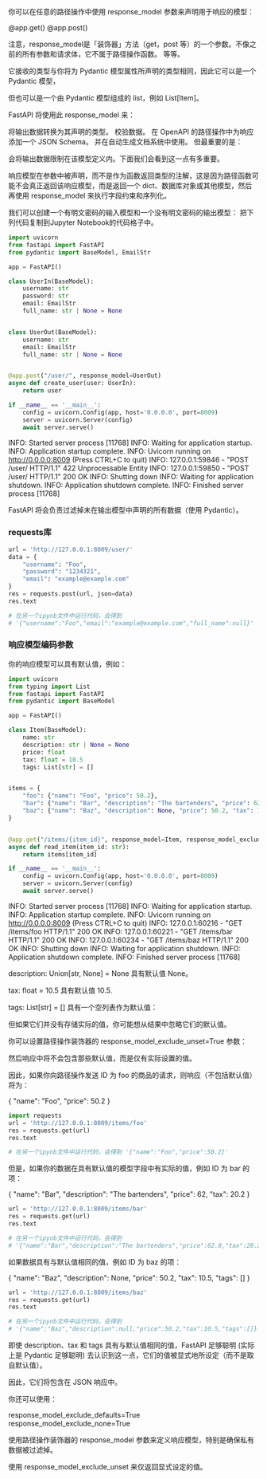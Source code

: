 你可以在任意的路径操作中使用 response_model 参数来声明用于响应的模型：

@app.get()
@app.post()

注意，response_model是「装饰器」方法（get，post 等）的一个参数。不像之前的所有参数和请求体，它不属于路径操作函数。
等等。

它接收的类型与你将为 Pydantic 模型属性所声明的类型相同，因此它可以是一个 Pydantic 模型，

但也可以是一个由 Pydantic 模型组成的 list，例如 List[Item]。

FastAPI 将使用此 response_model 来：

将输出数据转换为其声明的类型。
校验数据。
在 OpenAPI 的路径操作中为响应添加一个 JSON Schema。
并在自动生成文档系统中使用。
但最重要的是：

会将输出数据限制在该模型定义内。下面我们会看到这一点有多重要。

响应模型在参数中被声明，而不是作为函数返回类型的注解，这是因为路径函数可能不会真正返回该响应模型，而是返回一个 dict、数据库对象或其他模型，然后再使用 response_model 来执行字段约束和序列化。

我们可以创建一个有明文密码的输入模型和一个没有明文密码的输出模型：
把下列代码复制到Jupyter Notebook的代码格子中。
```python
import uvicorn
from fastapi import FastAPI
from pydantic import BaseModel, EmailStr

app = FastAPI()

class UserIn(BaseModel):
    username: str
    password: str
    email: EmailStr
    full_name: str | None = None


class UserOut(BaseModel):
    username: str
    email: EmailStr
    full_name: str | None = None


@app.post("/user/", response_model=UserOut)
async def create_user(user: UserIn):
    return user

if __name__ == '__main__':
    config = uvicorn.Config(app, host='0.0.0.0', port=8009)
    server = uvicorn.Server(config)
    await server.serve()
```

INFO:     Started server process [11768]
INFO:     Waiting for application startup.
INFO:     Application startup complete.
INFO:     Uvicorn running on http://0.0.0.0:8009 (Press CTRL+C to quit)
INFO:     127.0.0.1:59846 - "POST /user/ HTTP/1.1" 422 Unprocessable Entity
INFO:     127.0.0.1:59850 - "POST /user/ HTTP/1.1" 200 OK
INFO:     Shutting down
INFO:     Waiting for application shutdown.
INFO:     Application shutdown complete.
INFO:     Finished server process [11768]

FastAPI 将会负责过滤掉未在输出模型中声明的所有数据（使用 Pydantic）。

### requests库

```python
url = 'http://127.0.0.1:8009/user/' 
data = {
    "username": "Foo",
    "password": "1234321",
    "email": "example@example.com"
}
res = requests.post(url, json=data) 
res.text

# 在另一个ipynb文件中运行代码，会得到 
# '{"username":"Foo","email":"example@example.com","full_name":null}'
```

### 响应模型编码参数
你的响应模型可以具有默认值，例如：

```python
import uvicorn
from typing import List
from fastapi import FastAPI
from pydantic import BaseModel

app = FastAPI()

class Item(BaseModel):
    name: str
    description: str | None = None
    price: float
    tax: float = 10.5
    tags: List[str] = []


items = {
    "foo": {"name": "Foo", "price": 50.2},
    "bar": {"name": "Bar", "description": "The bartenders", "price": 62, "tax": 20.2},
    "baz": {"name": "Baz", "description": None, "price": 50.2, "tax": 10.5, "tags": []},
}


@app.get("/items/{item_id}", response_model=Item, response_model_exclude_unset=True)
async def read_item(item_id: str):
    return items[item_id]

if __name__ == '__main__':
    config = uvicorn.Config(app, host='0.0.0.0', port=8009)
    server = uvicorn.Server(config)
    await server.serve()
```

INFO:     Started server process [11768]
INFO:     Waiting for application startup.
INFO:     Application startup complete.
INFO:     Uvicorn running on http://0.0.0.0:8009 (Press CTRL+C to quit)
INFO:     127.0.0.1:60216 - "GET /items/foo HTTP/1.1" 200 OK
INFO:     127.0.0.1:60221 - "GET /items/bar HTTP/1.1" 200 OK
INFO:     127.0.0.1:60234 - "GET /items/baz HTTP/1.1" 200 OK
INFO:     Shutting down
INFO:     Waiting for application shutdown.
INFO:     Application shutdown complete.
INFO:     Finished server process [11768]

description: Union[str, None] = None 具有默认值 None。

tax: float = 10.5 具有默认值 10.5.

tags: List[str] = [] 具有一个空列表作为默认值：

但如果它们并没有存储实际的值，你可能想从结果中忽略它们的默认值。

你可以设置路径操作装饰器的 response_model_exclude_unset=True 参数：

然后响应中将不会包含那些默认值，而是仅有实际设置的值。

因此，如果你向路径操作发送 ID 为 foo 的商品的请求，则响应（不包括默认值）将为：

{
    "name": "Foo",
    "price": 50.2
}

```python
import requests
url = 'http://127.0.0.1:8009/items/foo' 
res = requests.get(url) 
res.text

# 在另一个ipynb文件中运行代码，会得到 '{"name":"Foo","price":50.2}'
```

但是，如果你的数据在具有默认值的模型字段中有实际的值，例如 ID 为 bar 的项：

{
    "name": "Bar",
    "description": "The bartenders",
    "price": 62,
    "tax": 20.2
}

```python
url = 'http://127.0.0.1:8009/items/bar' 
res = requests.get(url) 
res.text

# 在另一个ipynb文件中运行代码，会得到
# '{"name":"Bar","description":"The bartenders","price":62.0,"tax":20.2}'
```

如果数据具有与默认值相同的值，例如 ID 为 baz 的项：

{
    "name": "Baz",
    "description": None,
    "price": 50.2,
    "tax": 10.5,
    "tags": []
}

```python
url = 'http://127.0.0.1:8009/items/baz' 
res = requests.get(url) 
res.text

# 在另一个ipynb文件中运行代码，会得到
# '{"name":"Baz","description":null,"price":50.2,"tax":10.5,"tags":[]}'
```

即使 description、tax 和 tags 具有与默认值相同的值，FastAPI 足够聪明 (实际上是 Pydantic 足够聪明) 去认识到这一点，它们的值被显式地所设定（而不是取自默认值）。

因此，它们将包含在 JSON 响应中。

你还可以使用：

response_model_exclude_defaults=True
response_model_exclude_none=True

使用路径操作装饰器的 response_model 参数来定义响应模型，特别是确保私有数据被过滤掉。

使用 response_model_exclude_unset 来仅返回显式设定的值。